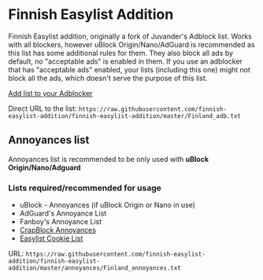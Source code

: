 # Finnish Easylist Addition

Finnish Easylist addition, originally a fork of Juvander's Adblock list. Works with all blockers, however uBlock Origin/Nano/AdGuard is recommended as this list has some additional rules for them. They also block all ads by default, no "acceptable ads" is enabled in them. If you use an adblocker that has "acceptable ads" enabled, your lists (including this one) might not block all the ads, which doesn't serve the purpose of this list.

[Add list to your Adblocker](https://finnish-easylist-addition.github.io/)

Direct URL to the list: `https://raw.githubusercontent.com/finnish-easylist-addition/finnish-easylist-addition/master/Finland_adb.txt`

## Annoyances list

Annoyances list is recommended to be only used with **uBlock Origin/Nano/Adguard**

### Lists required/recommended for usage

* uBlock - Annoyances (if uBlock Origin or Nano in use)
* AdGuard's Annoyance List
* Fanboy's Annoyance List
* <a href="https://subscribe.adblockplus.org/?location=https://crapblock.theel0ja.info/crapblock-annoyances.txt?src=fi-ann&title=CrapBlock Annoyances&requiresLocation=https://crapblock.theel0ja.info/crapblock-annoyances.txt?src=fi-ann">CrapBlock Annoyances</a>
* <a href="https://subscribe.adblockplus.org/?location=https://easylist-downloads.adblockplus.org/easylist-cookie.txt?src=fi-ann&title=Easylist Cookie&requiresLocation=https://easylist-downloads.adblockplus.org/easylist-cookie.txt?src=fi-ann">Easylist Cookie List</a>

URL: `https://raw.githubusercontent.com/finnish-easylist-addition/finnish-easylist-addition/master/annoyances/Finland_annoyances.txt`
